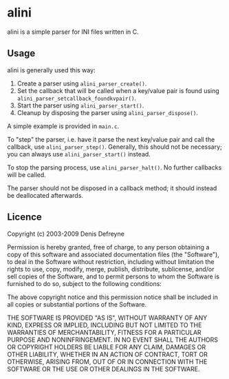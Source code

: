 alini
=====

alini is a simple parser for INI files written in C.

Usage
-----

alini is generally used this way:

1. Create a parser using `alini_parser_create()`.
2. Set the callback that will be called when a key/value pair is found using
   `alini_parser_setcallback_foundkvpair()`.
3. Start the parser using `alini_parser_start()`.
4. Cleanup by disposing the parser using `alini_parser_dispose()`.

A simple example is provided in `main.c`.

To "step" the parser, i.e. have it parse the next key/value pair and call the
callback, use `alini_parser_step()`. Generally, this should not be necessary;
you can always use `alini_parser_start()` instead.

To stop the parsing process, use `alini_parser_halt()`. No further callbacks
will be called.

The parser should not be disposed in a callback method; it should instead be
deallocated afterwards.

Licence
-------

Copyright (c) 2003-2009 Denis Defreyne

Permission is hereby granted, free of charge, to any person obtaining a copy
of this software and associated documentation files (the "Software"), to deal
in the Software without restriction, including without limitation the rights
to use, copy, modify, merge, publish, distribute, sublicense, and/or sell
copies of the Software, and to permit persons to whom the Software is
furnished to do so, subject to the following conditions:

The above copyright notice and this permission notice shall be included in all
copies or substantial portions of the Software.

THE SOFTWARE IS PROVIDED "AS IS", WITHOUT WARRANTY OF ANY KIND, EXPRESS OR
IMPLIED, INCLUDING BUT NOT LIMITED TO THE WARRANTIES OF MERCHANTABILITY,
FITNESS FOR A PARTICULAR PURPOSE AND NONINFRINGEMENT. IN NO EVENT SHALL THE
AUTHORS OR COPYRIGHT HOLDERS BE LIABLE FOR ANY CLAIM, DAMAGES OR OTHER
LIABILITY, WHETHER IN AN ACTION OF CONTRACT, TORT OR OTHERWISE, ARISING FROM,
OUT OF OR IN CONNECTION WITH THE SOFTWARE OR THE USE OR OTHER DEALINGS IN THE
SOFTWARE.

